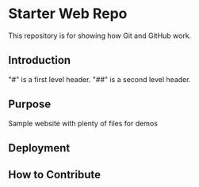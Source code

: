 # Starter Web Repo

This repository is for showing how Git and GitHub work.

## Introduction
"#" is a first level header.
"##" is a second level header. 

## Purpose

Sample website with plenty of files for demos

## Deployment

## How to Contribute

